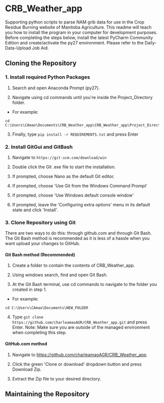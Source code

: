 # CRB_Weather_app
Supporting python scripts to parse NAM grib data for use in the Crop Residue Burning website of Manitoba Agriculture. This readme will teach
you how to install the program in your computer for development purposes. Before completing the steps below, install the latest PyCharm Community Edition and create/activate the py27 
environment. Please refer to the Daily-Data-Upload Job Aid.

## Cloning the Repository

### 1. Install required Python Packages

1. Search and open Anaconda Prompt (py27).

2. Navigate using cd commands until you're inside the Project_Directory folder. 

* For example: 
```
cd C:\Users\CAmao\Documents\CRB_Weather_app\CRB_Weather_app\Project_Directory
```
3. Finally, type ```pip install -r REQUIREMENTS.txt``` and press Enter

### 2. Install GitGui and GitBash

1. Navigate to ```https://git-scm.com/download/win```

2. Double click the Git .exe file to start the installation.

3. If prompted, choose Nano as the default Git editor.

4. If prompted, choose 'Use Git from the Windows Command Prompt'

5. If prompted, choose 'Use Windows default console window'

6. If prompted, leave the 'Configuring extra options' menu in its default state and click 'Install'.

### 3. Clone Repository using Git
There are two ways to do this: through github.com and through Git Bash. The Git Bash method is recommended as it is less
of a hassle when you want upload your changes to GitHub.

#### Git Bash method (Recommended)

1. Create a folder to contain the contents of CRB_Weather_app.

2. Using windows search, find and open Git Bash.

3. At the Git Bash terminal, use cd commands to navigate to the folder you created in step 1.

* For example:
```
cd C:\Users\CAmao\Documents\NEW_FOLDER
```

4. Type ```git clone https://github.com/charleamaoAGR/CRB_Weather_app.git``` and press Enter. Note: Make sure you are outside of the
managed environment when completing this step.

#### GitHub.com method

1. Navigate to https://github.com/charleamaoAGR/CRB_Weather_app.

2. Click the green 'Clone or download' dropdown button and press Download Zip.

3. Extract the Zip file to your desired directory.

## Maintaining the Repository

